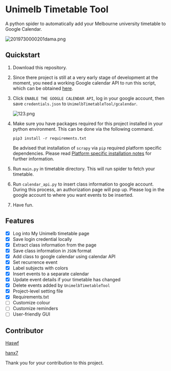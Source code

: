 # Unimelb Timetable Tool

A python spider to automatically add your Melbourne university timetable to Google Calendar. 

![2019730000201dama.png](https://i.loli.net/2019/07/29/5d3efcac87fb623378.png)

## Quickstart

1. Download this repository.

2. Since there project is still at a very early stage of development at the moment, you need a working Google calendar API to run this script, which can be obtained [here](https://developers.google.com/calendar/quickstart/python). 

3. Click `ENABLE THE GOOGLE CALENDAR API`, log in your google account, then save `credentials.json` to `UnimelbTimetableTool/gcalendar`.

   ![123.png](https://i.loli.net/2019/07/29/5d3efece91c4e24939.png)

4. Make sure you have packages required for this project installed in your python environment. This can be done via the following command.

   ```
   pip3 install -r requirements.txt
   ```

   Be advised that installation of `scrapy` via `pip` required platform specific dependencies.  Please read [Platform specific installation  notes](https://docs.scrapy.org/en/latest/intro/install.html#intro-install-platform-notes) for further information.

5. Run `main.py` in timetable directory. This will run spider to fetch your timetable.

6. Run `calendar_api.py` to insert class information to google account. During this process, an authorization page will pop up. Please log in the google account to where you want events to be inserted.

7. Have fun.

## Features

- [x] Log into My Unimelb timetable page
- [x] Save login credential locally
- [x] Extract class information from the page
- [x] Save class information in `JSON` format
- [x] Add class to google calendar using calendar API
- [x] Set recurrence event
- [x] Label subjects with colors
- [x] Insert events to a separate calendar
- [x] Update event details if your timetable has changed
- [x] Delete events added by `UnimelbTimetableTool`
- [x] Project-level setting file
- [x] Requirements.txt
- [ ] Customize colour
- [ ] Customize reminders 
- [ ] User-friendly GUI
## Contributor

  [Haswf](https://github.com/Haswf)

  [hanx7](https://github.com/hanx7)

  Thank you for your contribution to this project.